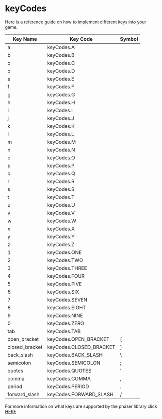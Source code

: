 # keyCodes

Here is a reference guide on how to implement different keys into your game.

| Key Name       | Key Code                | Symbol |
| -------------- | ----------------------- | ------ |
| a              | keyCodes.A              |
| b              | keyCodes.B              |
| c              | keyCodes.C              |
| d              | keyCodes.D              |
| e              | keyCodes.E              |
| f              | keyCodes.F              |
| g              | keyCodes.G              |
| h              | keyCodes.H              |
| i              | keyCodes.I              |
| j              | keyCodes.J              |
| k              | keyCodes.K              |
| l              | keyCodes.L              |
| m              | keyCodes.M              |
| n              | keyCodes.N              |
| o              | keyCodes.O              |
| p              | keyCodes.P              |
| q              | keyCodes.Q              |
| r              | keyCodes.R              |
| s              | keyCodes.S              |
| t              | keyCodes.T              |
| u              | keyCodes.U              |
| v              | keyCodes.V              |
| w              | keyCodes.W              |
| x              | keyCodes.X              |
| y              | keyCodes.Y              |
| z              | keyCodes.Z              |
| 1              | keyCodes.ONE            |
| 2              | keyCodes.TWO            |
| 3              | keyCodes.THREE          |
| 4              | keyCodes.FOUR           |
| 5              | keyCodes.FIVE           |
| 6              | keyCodes.SIX            |
| 7              | keyCodes.SEVEN          |
| 8              | keyCodes.EIGHT          |
| 9              | keyCodes.NINE           |
| 0              | keyCodes.ZERO           |
| tab            | keyCodes.TAB            |
| open_bracket   | keyCodes.OPEN_BRACKET   | [      |
| closed_bracket | keyCodes.CLOSED_BRACKET | ]      |
| back_slash     | keyCodes.BACK_SLASH     | \      |
| semicolon      | keyCodes.SEMICOLON      | ;      |
| quotes         | keyCodes.QUOTES         | '      |
| comma          | keyCodes.COMMA          | ,      |
| period         | keyCodes.PERIOD         | .      |
| forward_slash  | keyCodes.FORWARD_SLASH  | /      |

For more information on what keys are supported by the phaser library click [HERE](https://photonstorm.github.io/phaser3-docs/Phaser.Input.Keyboard.KeyCodes.html)
